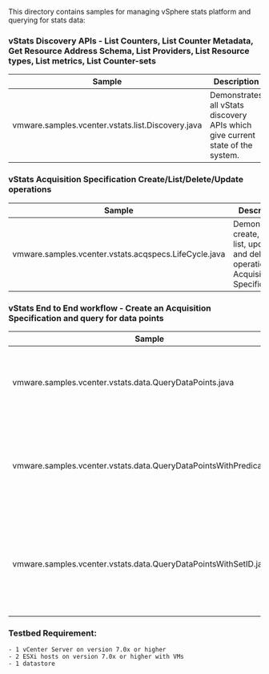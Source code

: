 This directory contains samples for managing vSphere stats platform and querying for stats data:

### vStats Discovery APIs - List Counters, List Counter Metadata, Get Resource Address Schema, List Providers, List Resource types, List metrics, List Counter-sets
Sample                                                                      | Description
----------------------------------------------------------------------------|----------------------------------------------------------------------------------------------------------
vmware.samples.vcenter.vstats.list.Discovery.java                           | Demonstrates all vStats discovery APIs which give current state of the system.


### vStats Acquisition Specification Create/List/Delete/Update operations
Sample                                                                      | Description
----------------------------------------------------------------------------|----------------------------------------------------------------------------------------------------------------
vmware.samples.vcenter.vstats.acqspecs.LifeCycle.java                       | Demonstrates create, get, list, update and delete operations of Acquisition Specifications.


### vStats End to End workflow - Create an Acquisition Specification and query for data points
Sample                                                                      | Description
----------------------------------------------------------------------------|----------------------------------------------------------------------------------------------------------
vmware.samples.vcenter.vstats.data.QueryDataPoints.java                     | Demonstrates creation of Acquisition Specification and query for data points filtered by cid.
vmware.samples.vcenter.vstats.data.QueryDataPointsWithPredicate.java        | Demonstrates creation of Acquisition Specification using Counter SetId and query for data points filtered by cid.
vmware.samples.vcenter.vstats.data.QueryDataPointsWithSetID.java            | Demonstrates creation of Acquisition Specification using QueryPredicate "ALL" and query for data points filtered by resource.


### Testbed Requirement:
    - 1 vCenter Server on version 7.0x or higher
    - 2 ESXi hosts on version 7.0x or higher with VMs
    - 1 datastore
